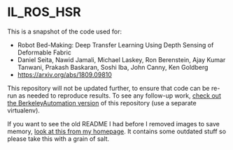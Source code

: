 # IL_ROS_HSR

This is a snapshot of the code used for:

- Robot Bed-Making: Deep Transfer Learning Using Depth Sensing of Deformable Fabric
- Daniel Seita, Nawid Jamali, Michael Laskey, Ron Berenstein, Ajay Kumar Tanwani, Prakash Baskaran,
Soshi Iba, John Canny, Ken Goldberg
- https://arxiv.org/abs/1809.09810

This repository will not be updated further, to ensure that code can be re-run as needed to
reproduce results. To see any follow-up work, [check out the BerkeleyAutomation version][2] of this
repository (use a separate virtualenv).

If you want to see the old README I had before I removed images to save memory, [look at this from
my homepage][1]. It contains some outdated stuff so please take this with a grain of salt.

[1]:https://people.eecs.berkeley.edu/~seita/other/old_readme_for_IL_ROS_HSR_bed_make.pdf
[2]:https://github.com/BerkeleyAutomation/IL_ROS_HSR
